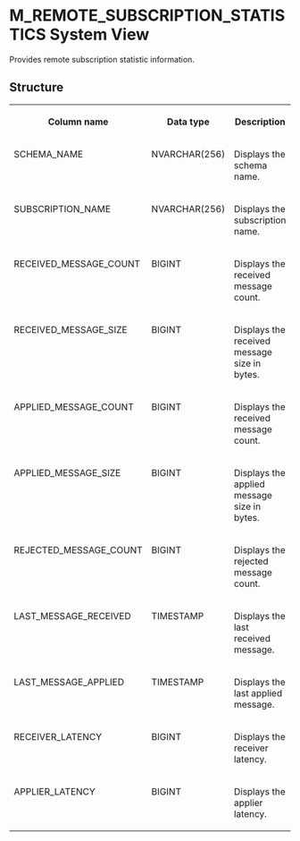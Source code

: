 <!-- loio859e5eb043b6493a93d5f66abd320ffd -->

# M\_REMOTE\_SUBSCRIPTION\_STATISTICS System View

Provides remote subscription statistic information.



## Structure


<table>
<tr>
<th valign="top">

Column name



</th>
<th valign="top">

Data type



</th>
<th valign="top">

Description



</th>
</tr>
<tr>
<td valign="top">

SCHEMA\_NAME



</td>
<td valign="top">

NVARCHAR\(256\)



</td>
<td valign="top">

Displays the schema name.



</td>
</tr>
<tr>
<td valign="top">

SUBSCRIPTION\_NAME



</td>
<td valign="top">

NVARCHAR\(256\)



</td>
<td valign="top">

Displays the subscription name.



</td>
</tr>
<tr>
<td valign="top">

RECEIVED\_MESSAGE\_COUNT



</td>
<td valign="top">

BIGINT



</td>
<td valign="top">

Displays the received message count.



</td>
</tr>
<tr>
<td valign="top">

RECEIVED\_MESSAGE\_SIZE



</td>
<td valign="top">

BIGINT



</td>
<td valign="top">

Displays the received message size in bytes.



</td>
</tr>
<tr>
<td valign="top">

APPLIED\_MESSAGE\_COUNT



</td>
<td valign="top">

BIGINT



</td>
<td valign="top">

Displays the received message count.



</td>
</tr>
<tr>
<td valign="top">

APPLIED\_MESSAGE\_SIZE



</td>
<td valign="top">

BIGINT



</td>
<td valign="top">

Displays the applied message size in bytes.



</td>
</tr>
<tr>
<td valign="top">

REJECTED\_MESSAGE\_COUNT



</td>
<td valign="top">

BIGINT



</td>
<td valign="top">

Displays the rejected message count.



</td>
</tr>
<tr>
<td valign="top">

LAST\_MESSAGE\_RECEIVED



</td>
<td valign="top">

TIMESTAMP



</td>
<td valign="top">

Displays the last received message.



</td>
</tr>
<tr>
<td valign="top">

LAST\_MESSAGE\_APPLIED



</td>
<td valign="top">

TIMESTAMP



</td>
<td valign="top">

Displays the last applied message.



</td>
</tr>
<tr>
<td valign="top">

RECEIVER\_LATENCY



</td>
<td valign="top">

BIGINT



</td>
<td valign="top">

Displays the receiver latency.



</td>
</tr>
<tr>
<td valign="top">

APPLIER\_LATENCY



</td>
<td valign="top">

BIGINT



</td>
<td valign="top">

Displays the applier latency.



</td>
</tr>
</table>

